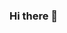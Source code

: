 ### Hi there 👋

<!--
**munsif12/munsif12** is a ✨ _special_ ✨ repository because its `README.md` (this file) appears on your GitHub profile.
- 🇵🇰
- 🔭 I’m currently working on MERN STACK
- 🌱 I’m currently learning REACT JS
- 👯 I’m looking to collaborate on React based FrontEnd projects
- 🤔 I’m looking for help with ...
- 💬 Ask me about HTML,CSS,JS
- 📫 How to reach me: ...
- 😄 Pronouns: ...
- ⚡ Fun fact: 🙂
-->

